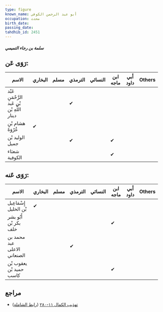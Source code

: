 ```yaml
---
type: figure
known_name: أبو عبد الرحمن الكوفي
occupation: محدث
birth_date:
passing_date:
tahdhib_id: 2451
---
```

##### سلمة بن رجاء التميمي

## رَوَى عَن:
| الاسم                                        | البخاري | مسلم | الترمذي | النسائي | ابن ماجه | أبي داود | Others |
| -------------------------------------------- | ------- | ---- | ------- | ------- | -------- | -------- | ------ |
| عَبْد الرَّحْمَنِ بْن عَبد اللَّهِ بْن دينار |         |      | ✔       |         |          |          |        |
| هشام بْنِ عُرْوَةَ                           | ✔       |      |         |         |          |          |        |
| الوليد بْن جميل                              |         |      | ✔       |         | ✔        |          |        |
| شعثاء الكوفية                                |         |      |         |         | ✔        |          |        |
## رَوَى عَنه:
| الاسم                       | البخاري | مسلم | الترمذي | النسائي | ابن ماجه | أبي داود | Others |
| --------------------------- | ------- | ---- | ------- | ------- | -------- | -------- | ------ |
| إِسْمَاعِيل بْن الخليل      | ✔       |      |         |         |          |          |        |
| أَبُو بشر بكر بْن خلف       |         |      |         |         | ✔        |          |        |
| محمد بن عبد الاعلى الصنعاني |         |      | ✔       |         |          |          |        |
| يعقوب بْن حميد بْن كاسب     |         |      |         |         | ✔        |          |        |
## مراجع
- [تهذيب الكمال ١١-٢٨٠](obsidian://open?vault=Tahdhib-al-Kamal&file=Figures/٢٤٥١-سلمة%20بن%20رجاء%20التميمي) ([رابط الشاملة](https://shamela.ws/book/3722/5600))